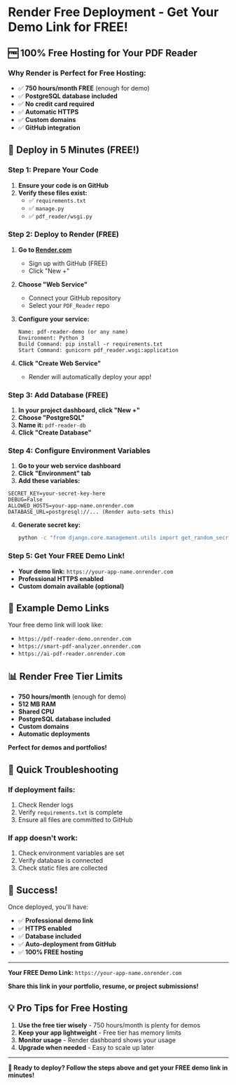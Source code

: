 # Render Free Deployment - Get Your Demo Link for FREE!

## 🆓 100% Free Hosting for Your PDF Reader

### Why Render is Perfect for Free Hosting:
- ✅ **750 hours/month FREE** (enough for demo)
- ✅ **PostgreSQL database included**
- ✅ **No credit card required**
- ✅ **Automatic HTTPS**
- ✅ **Custom domains**
- ✅ **GitHub integration**

## 🚀 Deploy in 5 Minutes (FREE!)

### Step 1: Prepare Your Code
1. **Ensure your code is on GitHub**
2. **Verify these files exist:**
   - ✅ `requirements.txt`
   - ✅ `manage.py`
   - ✅ `pdf_reader/wsgi.py`

### Step 2: Deploy to Render (FREE)

1. **Go to [Render.com](https://render.com)**
   - Sign up with GitHub (FREE)
   - Click "New +"

2. **Choose "Web Service"**
   - Connect your GitHub repository
   - Select your `PDF_Reader` repo

3. **Configure your service:**
   ```
   Name: pdf-reader-demo (or any name)
   Environment: Python 3
   Build Command: pip install -r requirements.txt
   Start Command: gunicorn pdf_reader.wsgi:application
   ```

4. **Click "Create Web Service"**
   - Render will automatically deploy your app!

### Step 3: Add Database (FREE)

1. **In your project dashboard, click "New +"**
2. **Choose "PostgreSQL"**
3. **Name it:** `pdf-reader-db`
4. **Click "Create Database"**

### Step 4: Configure Environment Variables

1. **Go to your web service dashboard**
2. **Click "Environment" tab**
3. **Add these variables:**

```env
SECRET_KEY=your-secret-key-here
DEBUG=False
ALLOWED_HOSTS=your-app-name.onrender.com
DATABASE_URL=postgresql://... (Render auto-sets this)
```

4. **Generate secret key:**
   ```bash
   python -c "from django.core.management.utils import get_random_secret_key; print(get_random_secret_key())"
   ```

### Step 5: Get Your FREE Demo Link!

- **Your demo link:** `https://your-app-name.onrender.com`
- **Professional HTTPS enabled**
- **Custom domain available (optional)**

## 🎯 Example Demo Links

Your free demo link will look like:
- `https://pdf-reader-demo.onrender.com`
- `https://smart-pdf-analyzer.onrender.com`
- `https://ai-pdf-reader.onrender.com`

## 📊 Render Free Tier Limits

- **750 hours/month** (enough for demo)
- **512 MB RAM**
- **Shared CPU**
- **PostgreSQL database included**
- **Custom domains**
- **Automatic deployments**

**Perfect for demos and portfolios!**

## 🔧 Quick Troubleshooting

### If deployment fails:
1. Check Render logs
2. Verify `requirements.txt` is complete
3. Ensure all files are committed to GitHub

### If app doesn't work:
1. Check environment variables are set
2. Verify database is connected
3. Check static files are collected

## 🎉 Success!

Once deployed, you'll have:
- ✅ **Professional demo link**
- ✅ **HTTPS enabled**
- ✅ **Database included**
- ✅ **Auto-deployment from GitHub**
- ✅ **100% FREE hosting**

---

**Your FREE Demo Link:** `https://your-app-name.onrender.com`

**Share this link in your portfolio, resume, or project submissions!**

## 💡 Pro Tips for Free Hosting

1. **Use the free tier wisely** - 750 hours/month is plenty for demos
2. **Keep your app lightweight** - Free tier has memory limits
3. **Monitor usage** - Render dashboard shows your usage
4. **Upgrade when needed** - Easy to scale up later

---

**🎯 Ready to deploy? Follow the steps above and get your FREE demo link in minutes!**

